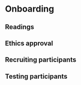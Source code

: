 # Onboarding

## Readings

## Ethics approval

## Recruiting participants

## Testing participants

